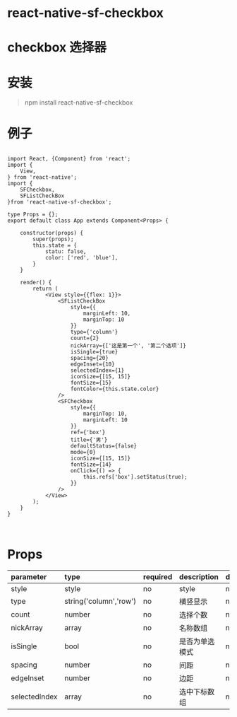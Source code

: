 # react-native-sf-checkbox

# checkbox 选择器

# 安装
> npm install react-native-sf-checkbox

# 例子
```

import React, {Component} from 'react';
import {
    View,
} from 'react-native';
import {
    SFCheckbox,
    SFListCheckBox
}from 'react-native-sf-checkbox';

type Props = {};
export default class App extends Component<Props> {

    constructor(props) {
        super(props);
        this.state = {
            statu: false,
            color: ['red', 'blue'],
        }
    }

    render() {
        return (
            <View style={{flex: 1}}>
                <SFListCheckBox
                    style={{
                        marginLeft: 10,
                        marginTop: 10
                    }}
                    type={'column'}
                    count={2}
                    nickArray={['这是第一个', '第二个选项']}
                    isSingle={true}
                    spacing={20}
                    edgeInset={10}
                    selectedIndex={1}
                    iconSize={[15, 15]}
                    fontSize={15}
                    fontColor={this.state.color}
                />
                <SFCheckbox
                    style={{
                        marginTop: 10,
                        marginLeft: 10
                    }}
                    ref={'box'}
                    title={'男'}
                    defaultStatus={false}
                    mode={0}
                    iconSize={[15, 15]}
                    fontSize={14}
                    onClick={() => {
                        this.refs['box'].setStatus(true);
                    }}
                />
            </View>
        );
    }
}



```

# Props
|  parameter  |  type  |  required  |   description  |  default  |
|:-----|:-----|:-----|:-----|:-----|
|style|style|no|style|null|
|type|string('column','row')|no|横竖显示|null|
|count|number|no|选择个数|null|
|nickArray|array|no|名称数组|null|
|isSingle|bool|no|是否为单选模式|null|
|spacing|number|no|间距|null|                  
|edgeInset|number|no|边距|null|                      
|selectedIndex|array|no|选中下标数组|null|                
                 
            
